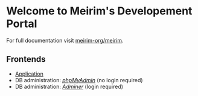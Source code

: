 # Welcome to Meirim's Developement Portal

For full documentation visit [meirim-org/meirim](https://github.com/meirim-org/meirim/).

## Frontends

* [Application](http://localhost:3000/)
* DB administration: [_phpMyAdmin_](http://localhost:8081/) (no login required)
* DB administration: [_Adminer_](http://localhost:8082/) (login required)
